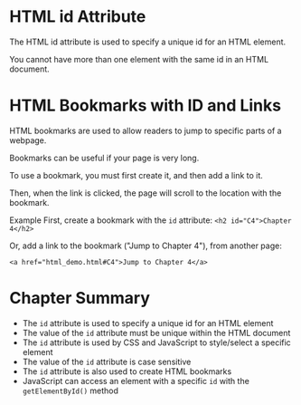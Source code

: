 # HTML id Attribute

The HTML id attribute is used to specify a unique id for an HTML element.

You cannot have more than one element with the same id in an HTML document.

# HTML Bookmarks with ID and Links

HTML bookmarks are used to allow readers to jump to specific parts of a webpage.

Bookmarks can be useful if your page is very long.

To use a bookmark, you must first create it, and then add a link to it.

Then, when the link is clicked, the page will scroll to the location with the bookmark.

Example
First, create a bookmark with the `id` attribute:
`<h2 id="C4">Chapter 4</h2>`

Or, add a link to the bookmark ("Jump to Chapter 4"), from another page:

`<a href="html_demo.html#C4">Jump to Chapter 4</a>`

# Chapter Summary

- The `id` attribute is used to specify a unique id for an HTML element
- The value of the `id` attribute must be unique within the HTML document
- The `id` attribute is used by CSS and JavaScript to style/select a specific element
- The value of the `id` attribute is case sensitive
- The `id` attribute is also used to create HTML bookmarks
- JavaScript can access an element with a specific `id` with the `getElementById()` method
